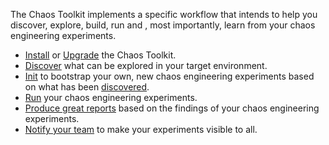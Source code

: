 The Chaos Toolkit implements a specific workflow that intends to help you discover, explore, build, run and , most importantly, learn from your chaos engineering experiments.

* [Install](install.md) or [Upgrade](upgrade.md) the Chaos Toolkit.
* [Discover](discover.md) what can be explored in your target environment.
* [Init](init.md) to bootstrap your own, new chaos engineering experiments based on what has been [discovered](discover.md).
* [Run](run.md) your chaos engineering experiments.
* [Produce great reports](report.md) based on the findings of your chaos engineering experiments.
* [Notify your team](notification.md) to make your experiments visible to all.